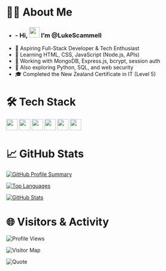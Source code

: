 # 👨‍💻 About Me
- <h3 align="left">-  Hi,  <img src="https://media.giphy.com/media/hvRJCLFzcasrR4ia7z/giphy.gif" width="28"> I’m @LukeScammell </h3>
- 🚀 Aspiring Full-Stack Developer & Tech Enthusiast
- 🌱 Learning HTML, CSS, JavaScript (Node.js, APIs)
- 💾 Working with MongoDB, Express.js, bcrypt, session auth
- 🔧 Also exploring Python, SQL, and web security
- 🎓 Completed the New Zealand Certificate in IT (Level 5)

# 🛠️ Tech Stack
<p>
  <img src="https://cdn.jsdelivr.net/gh/devicons/devicon/icons/javascript/javascript-original.svg" height="30"/>
  <img src="https://cdn.jsdelivr.net/gh/devicons/devicon/icons/nodejs/nodejs-original.svg" height="30"/>
  <img src="https://cdn.jsdelivr.net/gh/devicons/devicon/icons/express/express-original.svg" height="30"/>
  <img src="https://cdn.jsdelivr.net/gh/devicons/devicon/icons/mongodb/mongodb-original.svg" height="30"/>
  <img src="https://cdn.jsdelivr.net/gh/devicons/devicon/icons/html5/html5-original.svg" height="30"/>
  <img src="https://cdn.jsdelivr.net/gh/devicons/devicon/icons/css3/css3-original.svg" height="30"/>
</p>

# 📈 GitHub Stats

[![GitHub Profile Summary](https://github-profile-summary-cards.vercel.app/api/cards/profile-details?username=LukesScammell&theme=github_dark)](https://github.com/LukesScammell)

[![Top Languages](https://github-readme-stats.vercel.app/api/top-langs/?username=LukesScammell&layout=compact&theme=tokyonight)](https://github.com/LukesScammell)

[![GitHub Stats](https://github-readme-stats.vercel.app/api?username=LukesScammell&show_icons=true&hide_rank=true&theme=transparent)](https://github.com/LukesScammell)

# 🌐 Visitors & Activity
![Profile Views](https://komarev.com/ghpvc/?username=LukesScammell&color=blueviolet&style=flat-square)

![Visitor Map](https://visitcount.itsvg.in/api?id=LukesScammell&label=Profile%20Views&color=12&icon=2&pretty=true)

![Quote](https://quotes-github-readme.vercel.app/api?type=horizontal&theme=tokyonight)





